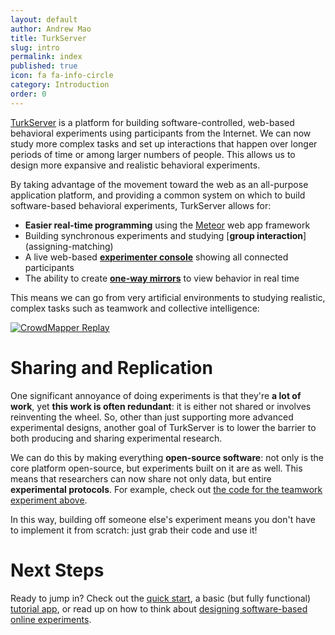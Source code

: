 ```yaml
---
layout: default
author: Andrew Mao
title: TurkServer
slug: intro
permalink: index
published: true
icon: fa fa-info-circle
category: Introduction
order: 0
---
```


[TurkServer][ts] is a platform for building software-controlled, web-based
behavioral experiments using participants from the Internet. We can now study
more complex tasks and set up interactions that happen over longer periods of
time or among larger numbers of people. This allows us to design more expansive
and realistic behavioral experiments.

By taking advantage of the movement toward the web as an all-purpose 
application platform, and providing a common system on which to build 
software-based behavioral experiments, TurkServer allows for:

- **Easier real-time programming** using the [Meteor][2] web app framework
- Building synchronous experiments and studying [**group interaction**]
(assigning-matching)
- A live web-based [**experimenter console**](admin-console) showing all 
connected participants
- The ability to create [**one-way mirrors**](mirror) to view behavior
 in real time     
                
[2]: https://www.meteor.com/           
[ts]: https://github.com/TurkServer/turkserver-meteor 

This means we can go from very artificial environments to studying realistic,
 complex tasks such as teamwork and collective intelligence: 
 
[![CrowdMapper Replay](http://share.gifyoutube.com/mLnMWR.gif)][4]

[4]: http://journals.plos.org/plosone/article?id=10.1371/journal.pone.0153048 

# Sharing and Replication

One significant annoyance of doing experiments is that they're **a lot of 
work**, yet **this work is often redundant**: it is either not shared or 
involves reinventing the wheel. So, other than just supporting more advanced 
experimental designs, another goal of TurkServer is to lower the barrier
 to both producing and sharing experimental research.
 
We can do this by making everything **open-source software**: not only is the
 core platform open-source, but experiments built on it are as well. This 
 means that researchers can now share not only data, but entire 
 **experimental protocols**. For example, check out [the code for the teamwork
  experiment above][5].
     
[5]: https://github.com/TurkServer/CrowdMapper      

In this way, building off someone else's experiment means you don't have to 
implement it from scratch: just grab their code and use it!

# Next Steps

Ready to jump in? Check out the [quick start](quickstart), a basic 
(but fully functional) [tutorial app](tutorial.html), or read up on how to 
think about [designing software-based online experiments](designConsiderations.html).
